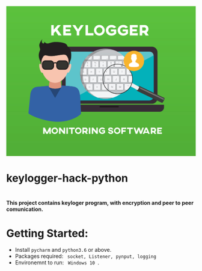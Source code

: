 <img src="./images/keylogger-guide.jpg">

<h1> keylogger-hack-python <h1>
<h4> This project contains keyloger program, with encryption and peer to peer comunication. <h4>
  
# Getting Started:
  * Install <code>pycharm</code> and <code>python3.6</code> or above.
  * Packages required: <code> socket, Listener, pynput, logging </code>
  * Environemnt to run: <code> Windows 10 </code>.
